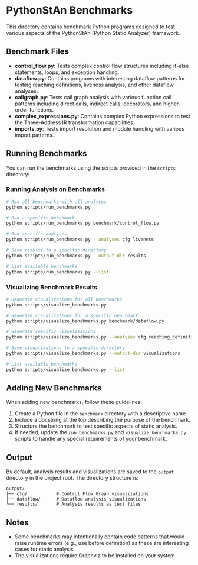# PythonStAn Benchmarks

This directory contains benchmark Python programs designed to test various aspects of the PythonStAn (Python Static Analyzer) framework.

## Benchmark Files

- **control_flow.py**: Tests complex control flow structures including if-else statements, loops, and exception handling.
- **dataflow.py**: Contains programs with interesting dataflow patterns for testing reaching definitions, liveness analysis, and other dataflow analyses.
- **callgraph.py**: Tests call graph analysis with various function call patterns including direct calls, indirect calls, decorators, and higher-order functions.
- **complex_expressions.py**: Contains complex Python expressions to test the Three-Address IR transformation capabilities.
- **imports.py**: Tests import resolution and module handling with various import patterns.

## Running Benchmarks

You can run the benchmarks using the scripts provided in the `scripts` directory:

### Running Analysis on Benchmarks

```bash
# Run all benchmarks with all analyses
python scripts/run_benchmarks.py

# Run a specific benchmark
python scripts/run_benchmarks.py benchmark/control_flow.py

# Run specific analyses
python scripts/run_benchmarks.py --analyses cfg liveness

# Save results to a specific directory
python scripts/run_benchmarks.py --output-dir results

# List available benchmarks
python scripts/run_benchmarks.py --list
```

### Visualizing Benchmark Results

```bash
# Generate visualizations for all benchmarks
python scripts/visualize_benchmarks.py

# Generate visualizations for a specific benchmark
python scripts/visualize_benchmarks.py benchmark/dataflow.py

# Generate specific visualizations
python scripts/visualize_benchmarks.py --analyses cfg reaching_definition

# Save visualizations to a specific directory
python scripts/visualize_benchmarks.py --output-dir visualizations

# List available benchmarks
python scripts/visualize_benchmarks.py --list
```

## Adding New Benchmarks

When adding new benchmarks, follow these guidelines:

1. Create a Python file in the `benchmark` directory with a descriptive name.
2. Include a docstring at the top describing the purpose of the benchmark.
3. Structure the benchmark to test specific aspects of static analysis.
4. If needed, update the `run_benchmarks.py` and `visualize_benchmarks.py` scripts to handle any special requirements of your benchmark.

## Output

By default, analysis results and visualizations are saved to the `output` directory in the project root. The directory structure is:

```
output/
├── cfg/           # Control Flow Graph visualizations
├── dataflow/      # Dataflow analysis visualizations
└── results/       # Analysis results as text files
```

## Notes

- Some benchmarks may intentionally contain code patterns that would raise runtime errors (e.g., use before definition) as these are interesting cases for static analysis.
- The visualizations require Graphviz to be installed on your system. 